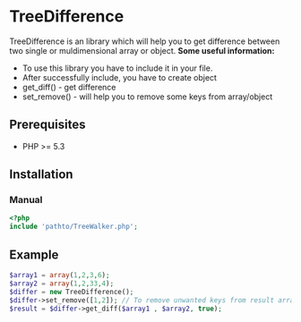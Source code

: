 # TreeDifference

TreeDifference is an library which will help you to get difference between two single or muldimensional array or object.
**Some useful information:**

- To use this library you have to include it in your file.
- After successfully include, you have to create object
- get_diff() - get difference
- set_remove() - will help you to remove some keys from array/object

## Prerequisites

- PHP >= 5.3

## Installation

### Manual
```php
<?php
include 'pathto/TreeWalker.php';
```

## Example
```php
$array1 = array(1,2,3,6);
$array2 = array(1,2,33,4);
$differ = new TreeDifference();
$differ->set_remove([1,2]); // To remove unwanted keys from result array.. call it before get_diff()
$result = $differ->get_diff($array1 , $array2, true);
```
